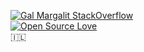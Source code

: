 [![Gal Margalit StackOverflow](https://github-readme-stackoverflow.vercel.app/?userID=1582030&theme=dark&layout=compact)](https://stackoverflow.com/users/1582030/gal-margalit)  
[![Open Source Love](https://badges.frapsoft.com/os/v1/open-source.svg?v=102)](https://github.com/ellerbrock/open-source-badge/)  
🇮🇱


